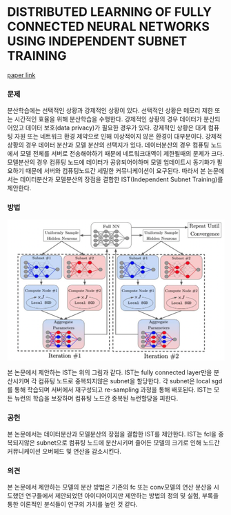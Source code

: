 # DISTRIBUTED LEARNING OF FULLY CONNECTED NEURAL NETWORKS USING INDEPENDENT SUBNET TRAINING

[paper link](https://dl.acm.org/doi/abs/10.14778/3529337.3529343?casa_token=Em4eC01TaVkAAAAA:UuZPmFK22tUih80uXyilQa1wUNy5ZMIHFCalht1jcfxX736Y_rOONhzZ-bT2XRVhf-TlsMWQzsHZRuM)

### 문제

분산학습에는 선택적인 상황과 강제적인 상황이 있다. 선택적인 상황은 메모리 제한 또는 시간적인 효율을 위해 분산학습을 수행한다. 강제적인 상황의 경우
데이터가 분산되어있고 데이터 보호(data privacy)가 필요한 경우가 있다. 강제적인 상황은 대게 컴퓨팅 자원 또는 네트워크 환경 제약으로 인해 이상적이지
않은 환경이 대부분이다. 강제적 상황의 경우 데이터 분산과 모델 분산의 선택지가 있다. 데이터분산의 경우 컴퓨팅 노드에서
모델 전체를 서버로 전송해야하기 때문에 네트워크대역이 제한될때의 문제가 크다. 모델분산의 경우 컴퓨팅 노드에 데이터가 공유되어야하며
모델 업데이트시 동기화가 필요하기 때문에 서버와 컴퓨팅노드간 세밀한 커뮤니케이션이 요구된다. 따라서 본 논문에서는 데이터분산과 모델분산의 장점을 결합한
IST(Independent Subnet Training)를 제안한다.

### 방법

<p align="center"><img src="../resource/yuan2022distributed.png"></p>

본 논문에서 제안하는 IST는 위의 그림과 같다. IST는 fully connected layer만을 분산시키며 각 컴퓨팅 노드로 중복되지않은 subnet을 할당한다.
각 subnet은 local sgd를 통해 학습되며 서버에서 재구성되고 re-sampling 과정을 통해 배포된다. 
IST는 모든 뉴런의 학습을 보장하며 컴퓨팅 노드간 중복된 뉴런할당을 피한다.

### 공헌

본 논문에서는 데이터분산과 모델분산의 장점을 결합한 IST를 제안한다. IST는 fcl을 중복되지않은 subnet으로 컴퓨팅 노드에 분산시키며 
줄어든 모델의 크기로 인해 노드간 커뮤니케이션 오버헤드 및 연산을 감소시킨다.

### 의견

본 논문에서 제안하는 모델의 분산 방법은 기존의 fc 또는 conv모델의 연산 분산을 시도했던 연구들에서 제안되었던 아이디어이지만 
제안하는 방법의 정의 및 실험, 부록을 통한 이론적인 분석들이 연구의 가치를 높인 것 같다.
